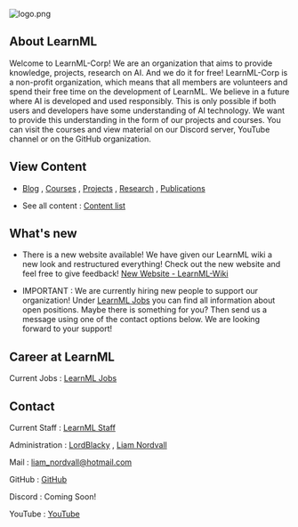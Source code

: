 ![logo.png](https://user-images.githubusercontent.com/86798194/237489892-d8cc654f-ff39-4afa-b8a6-b17af93f06a0.png)

## About LearnML

Welcome to LearnML-Corp! We are an organization that aims to provide knowledge, projects, research on AI. And we do it for free! LearnML-Corp is a non-profit organization, which means that all members are volunteers and spend their free time on the development of LearnML. We believe in a future where AI is developed and used responsibly. This is only possible if both users and developers have some understanding of AI technology. We want to provide this understanding in the form of our projects and courses. You can visit the courses and view material on our Discord server, YouTube channel or on the GitHub organization.

## View Content

- [Blog](/blog.md) , [Courses](/courses.md) , [Projects](/projects.md) , [Research](/research.md) , [Publications](/paper/publications.md)

- See all content : [Content list](/content.md)

## What's new

- There is a new website available! We have given our LearnML wiki a new look and restructured everything! Check out the new website and feel free to give feedback! [New Website - LearnML-Wiki](https://learnml-corp.github.io)

- IMPORTANT : We are currently hiring new people to support our organization!
Under [LearnML Jobs](/career/career.md) you can find all information about open positions. Maybe there is something for you? Then send us a message using one of the contact options below. We are looking forward to your support!

## Career at LearnML

Current Jobs : [LearnML Jobs](/career/career.md)

## Contact

Current Staff : [LearnML Staff](/staff/staff.md)

Administration : [LordBlacky](https://github.com/LordBlacky) , [Liam Nordvall](https://github.com/wallahi06)

Mail : [liam_nordvall@hotmail.com](mailto:liam_nordvall@hotmail.com)

GitHub : [GitHub](https://github.com/LearnML-Corp)

Discord : Coming Soon!

YouTube : [YouTube](https://www.youtube.com/@LearnMLHub)
